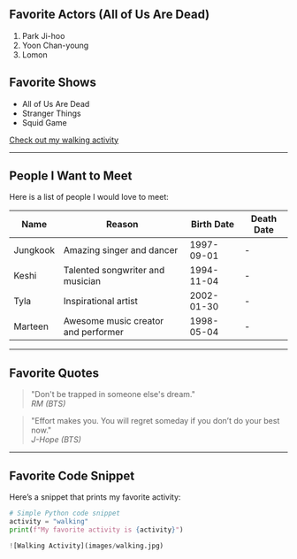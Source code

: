 ## Favorite Actors (All of Us Are Dead)

1. Park Ji-hoo
2. Yoon Chan-young
3. Lomon

## Favorite Shows

- All of Us Are Dead
- Stranger Things
- Squid Game

[Check out my walking activity](MyActivity.md)

---

## People I Want to Meet

Here is a list of people I would love to meet:

| Name        | Reason                                      | Birth Date | Death Date |
|-------------|--------------------------------------------|------------|------------|
| Jungkook    | Amazing singer and dancer                   | 1997-09-01 | -          |
| Keshi       | Talented songwriter and musician           | 1994-11-04 | -          |
| Tyla        | Inspirational artist                        | 2002-01-30 | -          |
| Marteen     | Awesome music creator and performer        | 1998-05-04 | -          |

---

## Favorite Quotes 

> "Don't be trapped in someone else's dream."  
> *RM (BTS)*

> "Effort makes you. You will regret someday if you don’t do your best now."  
> *J-Hope (BTS)*

---

## Favorite Code Snippet

Here’s a snippet that prints my favorite activity:

```python
# Simple Python code snippet
activity = "walking"
print(f"My favorite activity is {activity}")

![Walking Activity](images/walking.jpg)